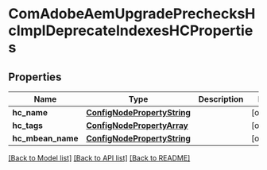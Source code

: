 # ComAdobeAemUpgradePrechecksHcImplDeprecateIndexesHCProperties

## Properties
Name | Type | Description | Notes
------------ | ------------- | ------------- | -------------
**hc_name** | [**ConfigNodePropertyString**](ConfigNodePropertyString.md) |  | [optional] 
**hc_tags** | [**ConfigNodePropertyArray**](ConfigNodePropertyArray.md) |  | [optional] 
**hc_mbean_name** | [**ConfigNodePropertyString**](ConfigNodePropertyString.md) |  | [optional] 

[[Back to Model list]](../README.md#documentation-for-models) [[Back to API list]](../README.md#documentation-for-api-endpoints) [[Back to README]](../README.md)


